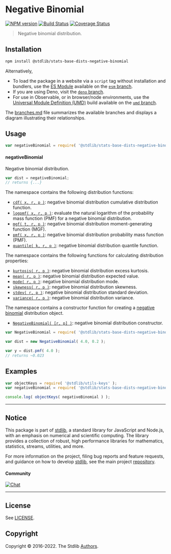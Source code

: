 <!--

@license Apache-2.0

Copyright (c) 2018 The Stdlib Authors.

Licensed under the Apache License, Version 2.0 (the "License");
you may not use this file except in compliance with the License.
You may obtain a copy of the License at

   http://www.apache.org/licenses/LICENSE-2.0

Unless required by applicable law or agreed to in writing, software
distributed under the License is distributed on an "AS IS" BASIS,
WITHOUT WARRANTIES OR CONDITIONS OF ANY KIND, either express or implied.
See the License for the specific language governing permissions and
limitations under the License.

-->

# Negative Binomial

[![NPM version][npm-image]][npm-url] [![Build Status][test-image]][test-url] [![Coverage Status][coverage-image]][coverage-url] <!-- [![dependencies][dependencies-image]][dependencies-url] -->

> Negative binomial distribution.

<section class="installation">

## Installation

```bash
npm install @stdlib/stats-base-dists-negative-binomial
```

Alternatively,

-   To load the package in a website via a `script` tag without installation and bundlers, use the [ES Module][es-module] available on the [`esm` branch][esm-url].
-   If you are using Deno, visit the [`deno` branch][deno-url].
-   For use in Observable, or in browser/node environments, use the [Universal Module Definition (UMD)][umd] build available on the [`umd` branch][umd-url].

The [branches.md][branches-url] file summarizes the available branches and displays a diagram illustrating their relationships.

</section>

<section class="usage">

## Usage

```javascript
var negativeBinomial = require( '@stdlib/stats-base-dists-negative-binomial' );
```

#### negativeBinomial

Negative binomial distribution.

```javascript
var dist = negativeBinomial;
// returns {...}
```

The namespace contains the following distribution functions:

<!-- <toc pattern="*+(cdf|pmf|mgf|quantile)*"> -->

<div class="namespace-toc">

-   <span class="signature">[`cdf( x, r, p )`][@stdlib/stats/base/dists/negative-binomial/cdf]</span><span class="delimiter">: </span><span class="description">negative binomial distribution cumulative distribution function.</span>
-   <span class="signature">[`logpmf( x, r, p )`][@stdlib/stats/base/dists/negative-binomial/logpmf]</span><span class="delimiter">: </span><span class="description">evaluate the natural logarithm of the probability mass function (PMF) for a negative binomial distribution.</span>
-   <span class="signature">[`mgf( t, r, p )`][@stdlib/stats/base/dists/negative-binomial/mgf]</span><span class="delimiter">: </span><span class="description">negative binomial distribution moment-generating function (MGF).</span>
-   <span class="signature">[`pmf( x, r, p )`][@stdlib/stats/base/dists/negative-binomial/pmf]</span><span class="delimiter">: </span><span class="description">negative binomial distribution probability mass function (PMF).</span>
-   <span class="signature">[`quantile( k, r, p )`][@stdlib/stats/base/dists/negative-binomial/quantile]</span><span class="delimiter">: </span><span class="description">negative binomial distribution quantile function.</span>

</div>

<!-- </toc> -->

The namespace contains the following functions for calculating distribution properties:

<!-- <toc pattern="*+(entropy|kurtosis|mean|median|mode|skewness|stdev|variance)*"> -->

<div class="namespace-toc">

-   <span class="signature">[`kurtosis( r, p )`][@stdlib/stats/base/dists/negative-binomial/kurtosis]</span><span class="delimiter">: </span><span class="description">negative binomial distribution excess kurtosis.</span>
-   <span class="signature">[`mean( r, p )`][@stdlib/stats/base/dists/negative-binomial/mean]</span><span class="delimiter">: </span><span class="description">negative binomial distribution expected value.</span>
-   <span class="signature">[`mode( r, p )`][@stdlib/stats/base/dists/negative-binomial/mode]</span><span class="delimiter">: </span><span class="description">negative binomial distribution mode.</span>
-   <span class="signature">[`skewness( r, p )`][@stdlib/stats/base/dists/negative-binomial/skewness]</span><span class="delimiter">: </span><span class="description">negative binomial distribution skewness.</span>
-   <span class="signature">[`stdev( r, p )`][@stdlib/stats/base/dists/negative-binomial/stdev]</span><span class="delimiter">: </span><span class="description">negative binomial distribution standard deviation.</span>
-   <span class="signature">[`variance( r, p )`][@stdlib/stats/base/dists/negative-binomial/variance]</span><span class="delimiter">: </span><span class="description">negative binomial distribution variance.</span>

</div>

<!-- </toc> -->

The namespace contains a constructor function for creating a [negative binomial][negative-binomial-distribution] distribution object.

<!-- <toc pattern="*ctor*"> -->

<div class="namespace-toc">

-   <span class="signature">[`NegativeBinomial( [r, p] )`][@stdlib/stats/base/dists/negative-binomial/ctor]</span><span class="delimiter">: </span><span class="description">negative binomial distribution constructor.</span>

</div>

<!-- </toc> -->

```javascript
var NegativeBinomial = require( '@stdlib/stats-base-dists-negative-binomial' ).NegativeBinomial;

var dist = new NegativeBinomial( 4.0, 0.2 );

var y = dist.pmf( 4.0 );
// returns ~0.023
```

</section>

<!-- /.usage -->

<section class="examples">

## Examples

<!-- TODO: better examples -->

<!-- eslint no-undef: "error" -->

```javascript
var objectKeys = require( '@stdlib/utils-keys' );
var negativeBinomial = require( '@stdlib/stats-base-dists-negative-binomial' );

console.log( objectKeys( negativeBinomial ) );
```

</section>

<!-- /.examples -->

<!-- Section for related `stdlib` packages. Do not manually edit this section, as it is automatically populated. -->

<section class="related">

</section>

<!-- /.related -->

<!-- Section for all links. Make sure to keep an empty line after the `section` element and another before the `/section` close. -->


<section class="main-repo" >

* * *

## Notice

This package is part of [stdlib][stdlib], a standard library for JavaScript and Node.js, with an emphasis on numerical and scientific computing. The library provides a collection of robust, high performance libraries for mathematics, statistics, streams, utilities, and more.

For more information on the project, filing bug reports and feature requests, and guidance on how to develop [stdlib][stdlib], see the main project [repository][stdlib].

#### Community

[![Chat][chat-image]][chat-url]

---

## License

See [LICENSE][stdlib-license].


## Copyright

Copyright &copy; 2016-2022. The Stdlib [Authors][stdlib-authors].

</section>

<!-- /.stdlib -->

<!-- Section for all links. Make sure to keep an empty line after the `section` element and another before the `/section` close. -->

<section class="links">

[npm-image]: http://img.shields.io/npm/v/@stdlib/stats-base-dists-negative-binomial.svg
[npm-url]: https://npmjs.org/package/@stdlib/stats-base-dists-negative-binomial

[test-image]: https://github.com/stdlib-js/stats-base-dists-negative-binomial/actions/workflows/test.yml/badge.svg?branch=v0.0.7
[test-url]: https://github.com/stdlib-js/stats-base-dists-negative-binomial/actions/workflows/test.yml?query=branch:v0.0.7

[coverage-image]: https://img.shields.io/codecov/c/github/stdlib-js/stats-base-dists-negative-binomial/main.svg
[coverage-url]: https://codecov.io/github/stdlib-js/stats-base-dists-negative-binomial?branch=main

<!--

[dependencies-image]: https://img.shields.io/david/stdlib-js/stats-base-dists-negative-binomial.svg
[dependencies-url]: https://david-dm.org/stdlib-js/stats-base-dists-negative-binomial/main

-->

[chat-image]: https://img.shields.io/gitter/room/stdlib-js/stdlib.svg
[chat-url]: https://gitter.im/stdlib-js/stdlib/

[stdlib]: https://github.com/stdlib-js/stdlib

[stdlib-authors]: https://github.com/stdlib-js/stdlib/graphs/contributors

[umd]: https://github.com/umdjs/umd
[es-module]: https://developer.mozilla.org/en-US/docs/Web/JavaScript/Guide/Modules

[deno-url]: https://github.com/stdlib-js/stats-base-dists-negative-binomial/tree/deno
[umd-url]: https://github.com/stdlib-js/stats-base-dists-negative-binomial/tree/umd
[esm-url]: https://github.com/stdlib-js/stats-base-dists-negative-binomial/tree/esm
[branches-url]: https://github.com/stdlib-js/stats-base-dists-negative-binomial/blob/main/branches.md

[stdlib-license]: https://raw.githubusercontent.com/stdlib-js/stats-base-dists-negative-binomial/main/LICENSE

[negative-binomial-distribution]: https://en.wikipedia.org/wiki/Negative_binomial_distribution

<!-- <toc-links> -->

[@stdlib/stats/base/dists/negative-binomial/ctor]: https://github.com/stdlib-js/stats-base-dists-negative-binomial-ctor

[@stdlib/stats/base/dists/negative-binomial/kurtosis]: https://github.com/stdlib-js/stats-base-dists-negative-binomial-kurtosis

[@stdlib/stats/base/dists/negative-binomial/mean]: https://github.com/stdlib-js/stats-base-dists-negative-binomial-mean

[@stdlib/stats/base/dists/negative-binomial/mode]: https://github.com/stdlib-js/stats-base-dists-negative-binomial-mode

[@stdlib/stats/base/dists/negative-binomial/skewness]: https://github.com/stdlib-js/stats-base-dists-negative-binomial-skewness

[@stdlib/stats/base/dists/negative-binomial/stdev]: https://github.com/stdlib-js/stats-base-dists-negative-binomial-stdev

[@stdlib/stats/base/dists/negative-binomial/variance]: https://github.com/stdlib-js/stats-base-dists-negative-binomial-variance

[@stdlib/stats/base/dists/negative-binomial/cdf]: https://github.com/stdlib-js/stats-base-dists-negative-binomial-cdf

[@stdlib/stats/base/dists/negative-binomial/logpmf]: https://github.com/stdlib-js/stats-base-dists-negative-binomial-logpmf

[@stdlib/stats/base/dists/negative-binomial/mgf]: https://github.com/stdlib-js/stats-base-dists-negative-binomial-mgf

[@stdlib/stats/base/dists/negative-binomial/pmf]: https://github.com/stdlib-js/stats-base-dists-negative-binomial-pmf

[@stdlib/stats/base/dists/negative-binomial/quantile]: https://github.com/stdlib-js/stats-base-dists-negative-binomial-quantile

<!-- </toc-links> -->

</section>

<!-- /.links -->
